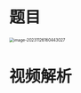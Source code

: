 # 题目

<img src="https://cvp.oss-cn-shanghai.aliyuncs.com/picgo/202311261604080.png" alt="image-20231126160443027" style="zoom:50%;" />



# 视频解析

